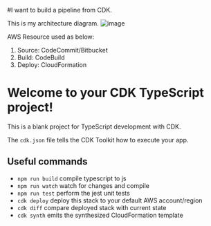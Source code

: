 #I want to build a pipeline from CDK.

This is my architecture diagram.
![image](https://user-images.githubusercontent.com/59716276/103522802-dab0d080-4eb5-11eb-83e5-8292cd7a447c.png)

AWS Resource used as below:
1. Source: CodeCommit/Bitbucket
2. Build: CodeBuild
3. Deploy: CloudFormation

# Welcome to your CDK TypeScript project!

This is a blank project for TypeScript development with CDK.

The `cdk.json` file tells the CDK Toolkit how to execute your app.

## Useful commands

 * `npm run build`   compile typescript to js
 * `npm run watch`   watch for changes and compile
 * `npm run test`    perform the jest unit tests
 * `cdk deploy`      deploy this stack to your default AWS account/region
 * `cdk diff`        compare deployed stack with current state
 * `cdk synth`       emits the synthesized CloudFormation template

